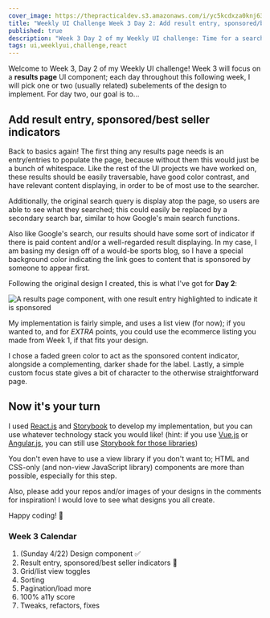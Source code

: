 ```yaml
---
cover_image: https://thepracticaldev.s3.amazonaws.com/i/yc5kcdxza0knj63nuda8.png
title: "Weekly UI Challenge Week 3 Day 2: Add result entry, sponsored/best seller indicators"
published: true
description: "Week 3 Day 2 of my Weekly UI challenge: Time for a search party"
tags: ui,weeklyui,challenge,react
---
```


Welcome to Week 3, Day 2 of my Weekly UI challenge! Week 3 will focus on a **results page** UI component; each day throughout this following week, I will pick one or two (usually related) subelements of the design to implement. For day two, our goal is to…

## Add result entry, sponsored/best seller indicators

Back to basics again! The first thing any results page needs is an entry/entries to populate the page, because without them this would just be a bunch of whitespace. Like the rest of the UI projects we have worked on, these results should be easily traversable, have good color contrast, and have relevant content displaying, in order to be of most use to the searcher.

Additionally, the original search query is display atop the page, so users are able to see what they searched; this could easily be replaced by a secondary search bar, similar to how Google's main search functions.

Also like Google's search, our results should have some sort of indicator if there is paid content and/or a well-regarded result displaying. In my case, I am basing my design off of a would-be sports blog, so I have a special background color indicating the link goes to content that is sponsored by someone to appear first.

Following the original design I created, this is what I've got for **Day 2**:

![A results page component, with one result entry highlighted to indicate it is sponsored](https://thepracticaldev.s3.amazonaws.com/i/ha402qn8gf6tyl5z8soq.png)

My implementation is fairly simple, and uses a list view (for now); if you wanted to, and for *EXTRA* points, you could use the ecommerce listing you made from Week 1, if that fits your design. 

I chose a faded green color to act as the sponsored content indicator, alongside a complementing, darker shade for the label. Lastly, a simple custom focus state gives a bit of character to the otherwise straightforward page.

## Now it's your turn

I used [React.js](https://reactjs.org) and [Storybook](http://storybook.js.org) to develop my implementation, but you can use whatever technology stack you would like! (hint: if you use [Vue.js](https://vuejs.org/) or [Angular.js](https://angularjs.org), you can still use [Storybook for those libraries](https://storybook.js.org/basics/slow-start-guide/))

You don't even have to use a view library if you don't want to; HTML and CSS-only (and non-view JavaScript library) components are more than possible, especially for this step.

Also, please add your repos and/or images of your designs in the comments for inspiration! I would love to see what designs you all create.

Happy coding! 🎉

### Week 3 Calendar

1. (Sunday 4/22) Design component ✅
2. Result entry, sponsored/best seller indicators 🎯
3. Grid/list view toggles
4. Sorting
5. Pagination/load more
6. 100% a11y score
7. Tweaks, refactors, fixes
